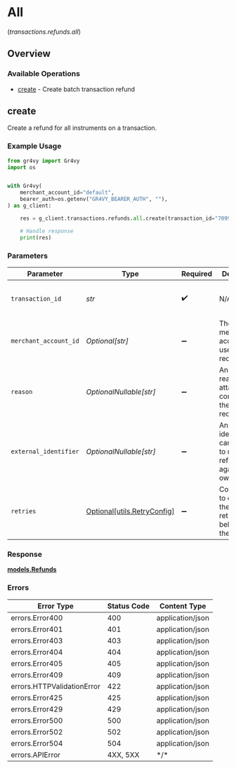 # All
(*transactions.refunds.all*)

## Overview

### Available Operations

* [create](#create) - Create batch transaction refund

## create

Create a refund for all instruments on a transaction.

### Example Usage

```python
from gr4vy import Gr4vy
import os


with Gr4vy(
    merchant_account_id="default",
    bearer_auth=os.getenv("GR4VY_BEARER_AUTH", ""),
) as g_client:

    res = g_client.transactions.refunds.all.create(transaction_id="7099948d-7286-47e4-aad8-b68f7eb44591", reason="Refund due to user request.", external_identifier="refund-12345")

    # Handle response
    print(res)

```

### Parameters

| Parameter                                                                              | Type                                                                                   | Required                                                                               | Description                                                                            | Example                                                                                |
| -------------------------------------------------------------------------------------- | -------------------------------------------------------------------------------------- | -------------------------------------------------------------------------------------- | -------------------------------------------------------------------------------------- | -------------------------------------------------------------------------------------- |
| `transaction_id`                                                                       | *str*                                                                                  | :heavy_check_mark:                                                                     | N/A                                                                                    | 7099948d-7286-47e4-aad8-b68f7eb44591                                                   |
| `merchant_account_id`                                                                  | *Optional[str]*                                                                        | :heavy_minus_sign:                                                                     | The ID of the merchant account to use for this request.                                | default                                                                                |
| `reason`                                                                               | *OptionalNullable[str]*                                                                | :heavy_minus_sign:                                                                     | An optional reason to attach extra context to the refund requests.                     | Refund due to user request.                                                            |
| `external_identifier`                                                                  | *OptionalNullable[str]*                                                                | :heavy_minus_sign:                                                                     | An external identifier that can be used to match the refunds against your own records. | refund-12345                                                                           |
| `retries`                                                                              | [Optional[utils.RetryConfig]](../../models/utils/retryconfig.md)                       | :heavy_minus_sign:                                                                     | Configuration to override the default retry behavior of the client.                    |                                                                                        |

### Response

**[models.Refunds](../../models/refunds.md)**

### Errors

| Error Type                 | Status Code                | Content Type               |
| -------------------------- | -------------------------- | -------------------------- |
| errors.Error400            | 400                        | application/json           |
| errors.Error401            | 401                        | application/json           |
| errors.Error403            | 403                        | application/json           |
| errors.Error404            | 404                        | application/json           |
| errors.Error405            | 405                        | application/json           |
| errors.Error409            | 409                        | application/json           |
| errors.HTTPValidationError | 422                        | application/json           |
| errors.Error425            | 425                        | application/json           |
| errors.Error429            | 429                        | application/json           |
| errors.Error500            | 500                        | application/json           |
| errors.Error502            | 502                        | application/json           |
| errors.Error504            | 504                        | application/json           |
| errors.APIError            | 4XX, 5XX                   | \*/\*                      |